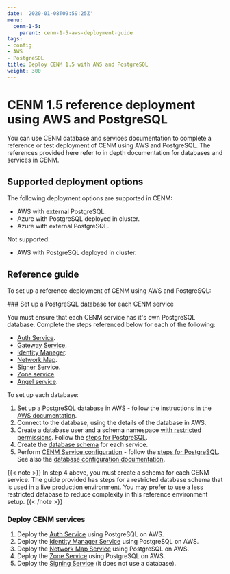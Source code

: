 ```yaml
---
date: '2020-01-08T09:59:25Z'
menu:
  cenm-1-5:
    parent: cenm-1-5-aws-deployment-guide
tags:
- config
- AWS
- PostgreSQL
title: Deploy CENM 1.5 with AWS and PostgreSQL
weight: 300
---
```


# CENM 1.5 reference deployment using AWS and PostgreSQL

You can use CENM database and services documentation to complete a reference or test deployment of CENM using AWS and PostgreSQL. The references provided here refer to in depth documentation for databases and services in CENM.

## Supported deployment options

The following deployment options are supported in CENM:

* AWS with external PostgreSQL.
* Azure with PostgreSQL deployed in cluster.
* Azure with external PostgreSQL.

Not supported:

* AWS with PostgreSQL deployed in cluster.

## Reference guide

To set up a reference deployment of CENM using AWS and PostgreSQL:

### Set up a PostgreSQL database for each CENM service

You must ensure that each CENM service has it's own PostgreSQL database. Complete the steps referenced below for each of the following:

* [Auth Service](../../../../../en/platform/corda/4.8/enterprise/node/auth-service.md).
* [Gateway Service](../../../../../en/platform/corda/4.8/enterprise/node/gateway-service.md).
* [Identity Manager](../../../../../en/platform/corda/1.5/cenm/identity-manager.md).
* [Network Map](../../../../../en/platform/corda/1.5/cenm/network-map.md).
* [Signer Service](../../../../../en/platform/corda/1.5/cenm/signing-service.md).
* [Zone service](../../../../../en/platform/corda/1.5/cenm/zone-service.md).
* [Angel service](../../../../../en/platform/corda/1.5/cenm/angel-service.md).

To set up each database:

1. Set up a PostgreSQL database in AWS - follow the instructions in the [AWS documentation](https://aws.amazon.com/rds/postgresql).
2. Connect to the database, using the details of the database in AWS.
3. Create a database user and a schema namespace [with restricted permissions](../../../../../en/platform/corda/1.5/cenm/database-set-up.html#1-create-a-database-user-with-schema-permissions). Follow the [steps for PostgreSQL](../../../../../en/platform/corda/1.5/cenm/database-set-up.html#postgresql).
4. Create the [database schema](../../../../../en/platform/corda/1.5/cenm/database-set-up.html#2-database-schema-creation) for each service.
5. Perform [CENM Service configuration](../../../../../en/platform/corda/1.5/cenm/database-set-up.html#3-cenm-service-configuration) - follow the [steps for PostgreSQL](../../../../../en/platform/corda/1.5/cenm/database-set-up.html#postgresql-1). See also the [database configuration documentation](../../../../../en/platform/corda/1.5/cenm/config-database.md).

{{< note >}}
In step 4 above, you must create a schema for each CENM service. The guide provided has steps for a restricted database schema that is used in a live production environment. You may prefer to use a less restricted database to reduce complexity in this reference environment setup.
{{< /note >}}

### Deploy CENM services

1. Deploy the [Auth Service](../../../../../en/platform/corda/4.8/enterprise/node/auth-service.md) using PostgreSQL on AWS.
2. Deploy the [Identity Manager Service](../../../../../en/platform/corda/1.5/cenm/identity-manager.md) using PostgreSQL on AWS.
3. Deploy the [Network Map Service](../../../../../en/platform/corda/1.5/cenm/network-map.md) using PostgreSQL on AWS.
4. Deploy the [Zone Service](../../../../../en/platform/corda/1.5/cenm/zone-service.md) using PostgreSQL on AWS.
5. Deploy the [Signing Service](../../../../../en/platform/corda/1.5/cenm/signing-service.html#signing-service) (it does not use a database).
